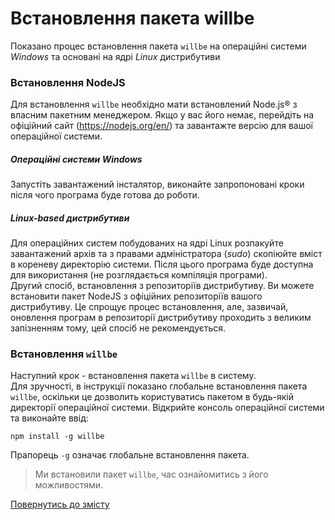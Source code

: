 # Встановлення пакета willbe

Показано процес встановлення пакета `willbe` на операційні системи _Windows_ та основані на ядрі _Linux_ дистрибутиви

### Встановлення NodeJS
Для встановлення `willbe` необхідно мати встановлений Node.js® з власним пакетним менеджером. Якщо у вас його немає, перейдіть на офіційний сайт (<https://nodejs.org/en/>) та завантажте версію для вашої операційної системи.
##### Операційні системи _Windows_
Запустіть завантажений інсталятор, виконайте запропоновані кроки після чого програма буде готова до роботи.
##### _Linux-based_ дистрибутиви
Для операційних систем побудованих на ядрі Linux розпакуйте завантажений архів та з правами адміністратора (_sudo_) скопіюйте вміст в кореневу директорію системи. Після цього програма буде доступна для використання (не розглядається компіляція програми).  
Другий спосіб, встановлення з репозиторіїв дистрибутиву. Ви можете встановити пакет NodeJS з офіційних репозиторіїв вашого дистрибутиву. Це спрощує процес встановлення, але, зазвичай, оновлення програм в репозиторії дистрибутиву проходить з великим запізненням тому, цей спосіб не рекомендується.  

### Встановлення `willbe`
Наступний крок - встановлення пакета `willbe` в систему.  
Для зручності, в інструкції показано глобальне встановлення пакета `willbe`, оскільки це дозволить користуватись пакетом в будь-якій директорії операційної системи.
Відкрийте консоль операційної системи та виконайте ввід:

```
npm install -g willbe

```

Прапорець `-g` означає глобальне встановлення пакета.  

> Ми встановили пакет `willbe`, час ознайомитись з його можливостями.

[Повернутись до змісту](Topics.ukr.md)

